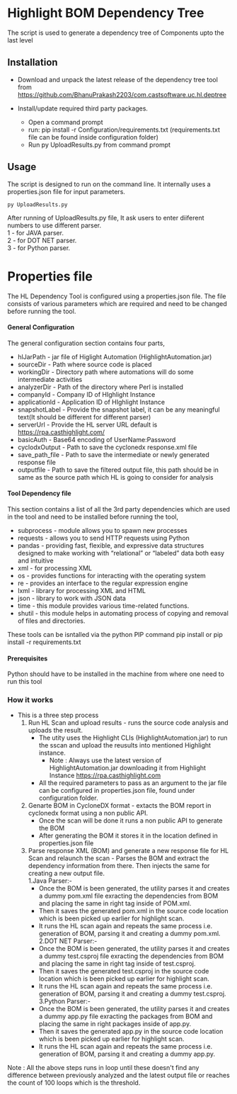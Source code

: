 # Highlight BOM Dependency Tree
The script is used to generate a dependency tree of Components upto the last level  

## Installation
* Download and unpack the latest release of the dependency tree tool from https://github.com/BhanuPrakash2203/com.castsoftware.uc.hl.deptree
   
* Install/update required third party packages. 
    * Open a command prompt 
    * run: pip install -r Configuration/requirements.txt   (requirements.txt file can be found inside configuration folder)
    * Run py UploadResults.py from command prompt

## Usage
The script is designed to run on the command line. It internally uses a properties.json file for input parameters.

    py UploadResults.py 

After running of UploadResults.py file, It ask users to enter diiferent numbers to use different parser.<br/>
   1 - for JAVA parser.<br/>
   2 - for DOT NET parser.<br/>
   3 - for Python parser.<br/>

# Properties file
The HL Dependency Tool is configured using a properties.json file.  The file consists of various parameters which are required and need to be changed before running the tool.  
#### General Configuration
The general configuration section contains four parts,  
* hlJarPath - jar file of Higlight Automation (HighlightAutomation.jar)
* sourceDir - Path where source code is placed
* workingDir - Directory path where automations will do some intermediate activities
* analyzerDir - Path of the directory where Perl is installed
* companyId - Company ID of HIghlight Instance
* applicationId - Application ID of HIghlight Instance
* snapshotLabel - Provide the snapshot label, it can be any meaningful text(It should be different for different parser)
* serverUrl - Provide the HL server URL default is https://rpa.casthighlight.com/
* basicAuth - Base64 encoding of UserName:Password
* cyclodxOutput - Path to save the cyclonedx response.xml file
* save_path_file - Path to save the intermediate or newly generated response file
* outputfile - Path to save the filtered output file, this path should be in same as the source path which HL is going to consider for analysis

#### Tool Dependency file
This section contains a list of all the 3rd party dependencies which are used in the tool and need to be installed before running the tool,  
* subprocess - module allows you to spawn new processes
* requests - allows you to send HTTP requests using Python
* pandas - providing fast, flexible, and expressive data structures designed to make working with “relational” or “labeled” data both easy and intuitive
* xml -  for processing XML
* os - provides functions for interacting with the operating system
* re -  provides an interface to the regular expression engine
* lxml -  library for processing XML and HTML
* json - library to work with JSON data
* time - this module provides various time-related functions.
* shutil -  this module helps in automating process of copying and removal of files and directories.

These tools can be isntalled via the python PIP command 
pip install <COMPONENT NAME> or  pip install -r requirements.txt

#### Prerequisites
Python should have to be installed in the machine from where one need to run this tool

### How it works
* This is a three step process
   1) Run HL Scan and upload results - runs the source code analysis and uploads the result.
      * The utity uses the Highlight CLIs (HighlightAutomation.jar) to run the sscan and upload the reusults into mentioned Highlight instance.
         * Note : Always use the latest version of HighlightAutomation.jar downloading it from Highlight Instance https://rpa.casthighlight.com
      * All the required parameters to pass as an argument to the jar file can be configured in properties.json file, found under configuration folder.
   2) Genarte BOM in CycloneDX format - extacts the BOM report in cyclonedx format using a non public API.
      * Once the scan will be done it runs a non public API to generate the BOM
      * After generating the BOM it stores it in the location defined in properties.json file
   3) Parse response XML (BOM) and generate a new response file for HL Scan and relaunch the scan - Parses the BOM and extract the dependency information from there. Then injects the same for creating a new output file.<br/>
         1.Java Parser:-<br/> 
         * Once the BOM is been generated, the utility parses it and creates a dummy pom.xml file exracting the dependencies from BOM and placing the same in right tag inside of POM.xml.   
         * Then it saves the generated pom.xml in the source code location which is been picked up earlier for highlight scan.
         * It runs the HL scan again and repeats the same process i.e. generation of BOM, parsing it and creating a dummy pom.xml.<br/>
      2.DOT NET Parser:-<br/>
         * Once the BOM is been generated, the utility parses it and creates a dummy test.csproj file exracting the dependencies from BOM and placing the same in right tag inside of test.csproj.   
         * Then it saves the generated test.csproj in the source code location which is been picked up earlier for highlight scan.
         * It runs the HL scan again and repeats the same process i.e. generation of BOM, parsing it and creating a dummy test.csproj.<br/>
      3.Python Parser:-<br/>
         * Once the BOM is been generated, the utility parses it and creates a dummy app.py file exracting the packages from BOM and placing the same in right packages inside of app.py.   
         * Then it saves the generated app.py in the source code location which is been picked up earlier for highlight scan.
         * It runs the HL scan again and repeats the same process i.e. generation of BOM, parsing it and creating a dummy app.py.<br/>

   
Note : All the above steps runs in loop until these doesn't find any difference between previously analyzed and the latest output file or reaches the count of 100 loops which is the threshold.


